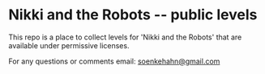 # Nikki and the Robots -- public levels

This repo is a place to collect levels for 'Nikki and the Robots' that are available under permissive licenses.

For any questions or comments email: soenkehahn@gmail.com
